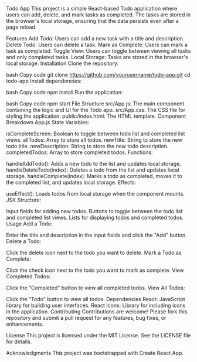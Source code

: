 Todo App
This project is a simple React-based Todo application where users can add, delete, and mark tasks as completed. The tasks are stored in the browser's local storage, ensuring that the data persists even after a page reload.

Features
Add Todo: Users can add a new task with a title and description.
Delete Todo: Users can delete a task.
Mark as Complete: Users can mark a task as completed.
Toggle View: Users can toggle between viewing all tasks and only completed tasks.
Local Storage: Tasks are stored in the browser's local storage.
Installation
Clone the repository:

bash
Copy code
git clone https://github.com/yourusername/todo-app.git
cd todo-app
Install dependencies:

bash
Copy code
npm install
Run the application:

bash
Copy code
npm start
File Structure
src/App.js: The main component containing the logic and UI for the Todo app.
src/App.css: The CSS file for styling the application.
public/index.html: The HTML template.
Component Breakdown
App.js
State Variables:

isCompleteScreen: Boolean to toggle between todo list and completed list views.
allTodos: Array to store all todos.
newTitle: String to store the new todo title.
newDescription: String to store the new todo description.
completedTodos: Array to store completed todos.
Functions:

handleAddTodo(): Adds a new todo to the list and updates local storage.
handleDeleteTodo(index): Deletes a todo from the list and updates local storage.
handleComplete(index): Marks a todo as completed, moves it to the completed list, and updates local storage.
Effects:

useEffect(): Loads todos from local storage when the component mounts.
JSX Structure:

Input fields for adding new todos.
Buttons to toggle between the todo list and completed list views.
Lists for displaying todos and completed todos.
Usage
Add a Todo:

Enter the title and description in the input fields and click the "Add" button.
Delete a Todo:

Click the delete icon next to the todo you want to delete.
Mark a Todo as Complete:

Click the check icon next to the todo you want to mark as complete.
View Completed Todos:

Click the "Completed" button to view all completed todos.
View All Todos:

Click the "Todo" button to view all todos.
Dependencies
React: JavaScript library for building user interfaces.
React Icons: Library for including icons in the application.
Contributing
Contributions are welcome! Please fork this repository and submit a pull request for any features, bug fixes, or enhancements.

License
This project is licensed under the MIT License. See the LICENSE file for details.

Acknowledgments
This project was bootstrapped with Create React App.
